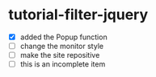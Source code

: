 # tutorial-filter-jquery
<!-- - [x] @mentions, #refs, [links](), **formatting**, and <del>tags</del> supported -->
- [x] added the Popup function
- [ ] change the monitor style
- [ ] make the site repositive
- [ ] this is an incomplete item
